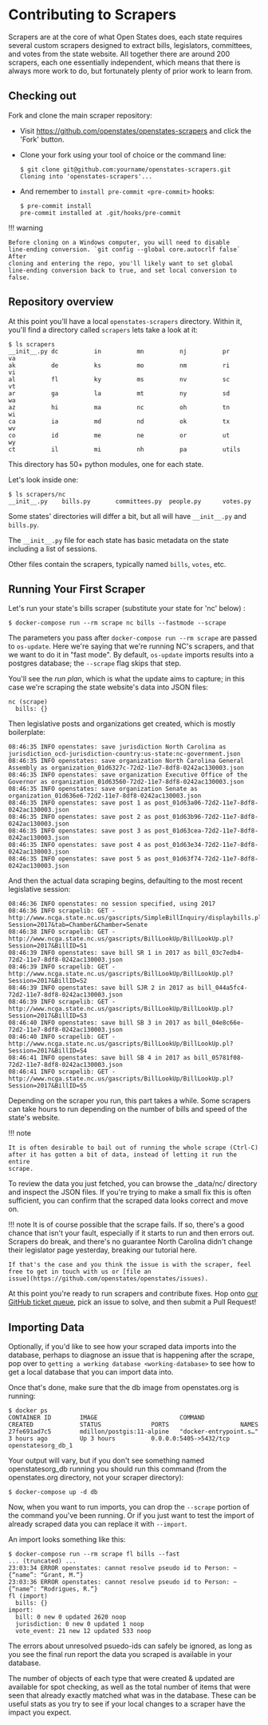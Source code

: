 # Contributing to Scrapers

Scrapers are at the core of what Open States does, each state requires
several custom scrapers designed to extract bills, legislators,
committees, and votes from the state website. All together there are
around 200 scrapers, each one essentially independent, which means that
there is always more work to do, but fortunately plenty of prior work to
learn from.

## Checking out

Fork and clone the main scraper repository:

-   Visit <https://github.com/openstates/openstates-scrapers> and
    click the 'Fork' button.

-   Clone your fork using your tool of choice or the command line:

        $ git clone git@github.com:yourname/openstates-scrapers.git
        Cloning into 'openstates-scrapers'...

-   And remember to `install pre-commit <pre-commit>` hooks:

        $ pre-commit install
        pre-commit installed at .git/hooks/pre-commit

!!! warning

    Before cloning on a Windows computer, you will need to disable
    line-ending conversion. `git config --global core.autocrlf false` After
    cloning and entering the repo, you'll likely want to set global
    line-ending conversion back to true, and set local conversion to false.

## Repository overview

At this point you'll have a local `openstates-scrapers` directory.
Within it, you'll find a directory called `scrapers` lets take a look
at it:

    $ ls scrapers
    __init__.py dc          in          mn          nj          pr          va
    ak          de          ks          mo          nm          ri          vi
    al          fl          ky          ms          nv          sc          vt
    ar          ga          la          mt          ny          sd          wa
    az          hi          ma          nc          oh          tn          wi
    ca          ia          md          nd          ok          tx          wv
    co          id          me          ne          or          ut          wy
    ct          il          mi          nh          pa          utils

This directory has 50+ python modules, one for each state.

Let's look inside one:

    $ ls scrapers/nc
    __init__.py    bills.py       committees.py  people.py      votes.py

Some states' directories will differ a bit, but all will have
`__init__.py` and `bills.py`.

The `__init__.py` file for each state has basic metadata on the state
including a list of sessions.

Other files contain the scrapers, typically named `bills`, `votes`, etc.

## Running Your First Scraper

Let's run your state's bills scraper (substitute your state for 'nc' below) :

    $ docker-compose run --rm scrape nc bills --fastmode --scrape

The parameters you pass after `docker-compose run --rm scrape` are
passed to `os-update`. Here we're saying that we're running NC's
scrapers, and that we want to do it in "fast mode". By default,
`os-update` imports results into a postgres database; the `--scrape`
flag skips that step.

You'll see the *run plan*, which is what the update aims to capture; in
this case we're scraping the state website's data into JSON files:

    nc (scrape)
      bills: {}

Then legislative posts and organizations get created, which is mostly
boilerplate:

    08:46:35 INFO openstates: save jurisdiction North Carolina as jurisdiction_ocd-jurisdiction-country:us-state:nc-government.json
    08:46:35 INFO openstates: save organization North Carolina General Assembly as organization_01d6327c-72d2-11e7-8df8-0242ac130003.json
    08:46:35 INFO openstates: save organization Executive Office of the Governor as organization_01d63560-72d2-11e7-8df8-0242ac130003.json
    08:46:35 INFO openstates: save organization Senate as organization_01d636e6-72d2-11e7-8df8-0242ac130003.json
    08:46:35 INFO openstates: save post 1 as post_01d63a06-72d2-11e7-8df8-0242ac130003.json
    08:46:35 INFO openstates: save post 2 as post_01d63b96-72d2-11e7-8df8-0242ac130003.json
    08:46:35 INFO openstates: save post 3 as post_01d63cea-72d2-11e7-8df8-0242ac130003.json
    08:46:35 INFO openstates: save post 4 as post_01d63e34-72d2-11e7-8df8-0242ac130003.json
    08:46:35 INFO openstates: save post 5 as post_01d63f74-72d2-11e7-8df8-0242ac130003.json

And then the actual data scraping begins, defaulting to the most recent
legislative session:

    08:46:36 INFO openstates: no session specified, using 2017
    08:46:36 INFO scrapelib: GET - http://www.ncga.state.nc.us/gascripts/SimpleBillInquiry/displaybills.pl?Session=2017&tab=Chamber&Chamber=Senate
    08:46:38 INFO scrapelib: GET - http://www.ncga.state.nc.us/gascripts/BillLookUp/BillLookUp.pl?Session=2017&BillID=S1
    08:46:39 INFO openstates: save bill SR 1 in 2017 as bill_03c7edb4-72d2-11e7-8df8-0242ac130003.json
    08:46:39 INFO scrapelib: GET - http://www.ncga.state.nc.us/gascripts/BillLookUp/BillLookUp.pl?Session=2017&BillID=S2
    08:46:39 INFO openstates: save bill SJR 2 in 2017 as bill_044a5fc4-72d2-11e7-8df8-0242ac130003.json
    08:46:39 INFO scrapelib: GET - http://www.ncga.state.nc.us/gascripts/BillLookUp/BillLookUp.pl?Session=2017&BillID=S3
    08:46:40 INFO openstates: save bill SB 3 in 2017 as bill_04e8c66e-72d2-11e7-8df8-0242ac130003.json
    08:46:40 INFO scrapelib: GET - http://www.ncga.state.nc.us/gascripts/BillLookUp/BillLookUp.pl?Session=2017&BillID=S4
    08:46:41 INFO openstates: save bill SB 4 in 2017 as bill_05781f08-72d2-11e7-8df8-0242ac130003.json
    08:46:41 INFO scrapelib: GET - http://www.ncga.state.nc.us/gascripts/BillLookUp/BillLookUp.pl?Session=2017&BillID=S5

Depending on the scraper you run, this part takes a while. Some scrapers
can take hours to run depending on the number of bills and speed of the
state's website.

!!! note

    It is often desirable to bail out of running the whole scrape (Ctrl-C)
    after it has gotten a bit of data, instead of letting it run the entire
    scrape.

To review the data you just fetched, you can browse the \_data/nc/
directory and inspect the JSON files. If you're trying to make a small
fix this is often sufficient, you can confirm that the scraped data
looks correct and move on.


!!! note
    It is of course possible that the scrape fails. If so, there's a good
    chance that isn't your fault, especially if it starts to run and then
    errors out. Scrapers do break, and there's no guarantee North Carolina
    didn't change their legislator page yesterday, breaking our tutorial
    here.

    If that's the case and you think the issue is with the scraper, feel
    free to get in touch with us or [file an
    issue](https://github.com/openstates/openstates/issues).


At this point you're ready to run scrapers and contribute fixes. Hop
onto [our GitHub ticket queue](https://github.com/openstates/openstates/issues), pick an issue
to solve, and then submit a Pull Request!

## Importing Data

Optionally, if you'd like to see how your scraped data imports into the
database, perhaps to diagnose an issue that is happening after the
scrape, pop over to
`getting a working database <working-database>` to see how to get a local database that you can import data
into.

Once that's done, make sure that the db image from openstates.org is running:

    $ docker ps
    CONTAINER ID        IMAGE                       COMMAND                  CREATED             STATUS              PORTS                    NAMES
    27fe691ad7c5        mdillon/postgis:11-alpine   "docker-entrypoint.s…"   3 hours ago         Up 3 hours          0.0.0.0:5405->5432/tcp   openstatesorg_db_1

Your output will vary, but if you don't see something named
openstatesorg_db running you should run this command (from the
openstates.org directory, not your scraper directory):

    $ docker-compose up -d db

Now, when you want to run imports, you can drop the `--scrape` portion
of the command you've been running. Or if you just want to test the
import of already scraped data you can replace it with `--import`.

An import looks something like this:

    $ docker-compose run --rm scrape fl bills --fast
    ... (truncated) ...
    23:03:34 ERROR openstates: cannot resolve pseudo id to Person: ~{“name”: “Grant, M.“}
    23:03:36 ERROR openstates: cannot resolve pseudo id to Person: ~{“name”: “Rodrigues, R.“}
    fl (import)
      bills: {}
    import:
      bill: 0 new 0 updated 2620 noop
      jurisdiction: 0 new 0 updated 1 noop
      vote_event: 21 new 12 updated 533 noop

The errors about unresolved psuedo-ids can safely be ignored, as long as
you see the final run report the data you scraped is available in your
database.

The number of objects of each type that were created & updated are
available for spot checking, as well as the total number of items that
were seen that already exactly matched what was in the database. These
can be useful stats as you try to see if your local changes to a scraper
have the impact you expect.

